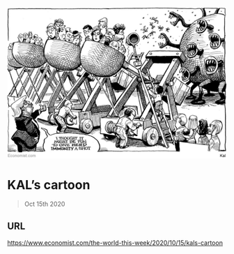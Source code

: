 ![](./images/20201017_WWD000_0.jpg)

# KAL’s cartoon

> Oct 15th 2020



## URL

https://www.economist.com/the-world-this-week/2020/10/15/kals-cartoon
